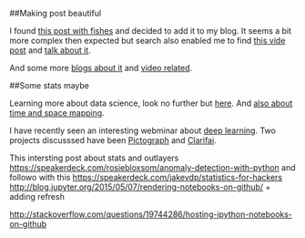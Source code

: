 

##Making post beautiful

I found [this post with fishes](http://abowman.com/google-modules/fish/#gadgetSWF) and decided to add it to my blog. It seems a bit more complex then expected but search also enabled me to find [this vide post](http://cpsievert.github.io/2013/05/yu-darvishs-deception-factor/) and [talk about it](http://stackoverflow.com/questions/23699129/use-animation-in-jekyll-based-github-pages).

And some more [blogs about it](http://blog.nheer.io/) and [video related](http://fraserxu.me/2013/03/05/7--video-integration-with-jekyll/).

##Some stats maybe

Learning more about data science, look no further but [here](http://www.coppelia.io/2015/09/a-decision-process-for-selecting-statistical-techniques/).
And [also about time and space mapping](https://districtdatalabs.silvrback.com/time-maps-visualizing-discrete-events-across-many-timescales).


I have recently seen an interesting webminar about [deep learning](http://blog.fastforwardlabs.com/post/129654767848/fast-forward-labs-interviews-clarifai-about-deep). Two projects discusssed have been [Pictograph](http://www.pictograph.us/#/) and [Clarifai](http://clarifai.com/).


This intersting post about stats and outlayers https://speakerdeck.com/rosiebloxsom/anomaly-detection-with-python and followo with this https://speakerdeck.com/jakevdp/statistics-for-hackers
http://blog.jupyter.org/2015/05/07/rendering-notebooks-on-github/ + adding refresh

http://stackoverflow.com/questions/19744286/hosting-ipython-notebooks-on-github

